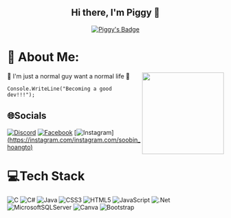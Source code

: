 <h2 align="center">  Hi there, I'm Piggy 👋</h2>
<p align="center">
    <a href="https://github.com/SunoBB/github-badges">
        <img title="Last commit Readme's" alt="Piggy's Badge" src="https://img.shields.io/github/last-commit/Sobinhoangto/Sobinhoangto?&style=for-the-badge&color=0786f5&logoColor=03060a&labelColor=0029b0"/>

</a>
</p>

# 💫 About Me:
  <p align="left"> 🔭 I'm just a normal guy want a normal life 🤝
<img align="right" height="190" src="https://media.giphy.com/media/f6hnhHkks8bk4jwjh3/giphy.gif" />

    Console.WriteLine("Becoming a good dev!!!");
  </p>


## 🌐Socials
[![Discord](https://img.shields.io/badge/Discord-%237289DA.svg?logo=discord&logoColor=white)](htttps://discord.gg/SobinHoangTo) [![Facebook](https://img.shields.io/badge/Facebook-%231877F2.svg?logo=Facebook&logoColor=white)]([https://facebook.com/facebook.com/soobinHoangto](https://www.facebook.com/soobinHoangto/)) [![Instagram](https://img.shields.io/badge/Instagram-%23E4405F.svg?logo=Instagram&logoColor=white)][(https://instagram.com/instagram.com/soobin_hoangto)](https://www.instagram.com/soobin.hoangto/)

# 💻Tech Stack
![C](https://img.shields.io/badge/c-%2300599C.svg?style=plastic&logo=c&logoColor=white) ![C#](https://img.shields.io/badge/c%23-%23239120.svg?style=plastic&logo=c-sharp&logoColor=white) ![Java](https://img.shields.io/badge/java-%23ED8B00.svg?style=plastic&logo=java&logoColor=white) ![CSS3](https://img.shields.io/badge/css3-%231572B6.svg?style=plastic&logo=css3&logoColor=white) ![HTML5](https://img.shields.io/badge/html5-%23E34F26.svg?style=plastic&logo=html5&logoColor=white) ![JavaScript](https://img.shields.io/badge/javascript-%23323330.svg?style=plastic&logo=javascript&logoColor=%23F7DF1E) ![.Net](https://img.shields.io/badge/.NET-5C2D91?style=plastic&logo=.net&logoColor=white) ![MicrosoftSQLServer](https://img.shields.io/badge/Microsoft%20SQL%20Sever-CC2927?style=plastic&logo=microsoft%20sql%20server&logoColor=white) ![Canva](https://img.shields.io/badge/Canva-%2300C4CC.svg?style=plastic&logo=Canva&logoColor=white) ![Bootstrap](https://img.shields.io/badge/bootstrap-%23563D7C.svg?style=plastic&logo=bootstrap&logoColor=white)

